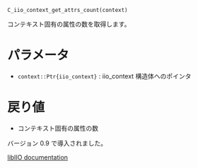 ```
C_iio_context_get_attrs_count(context)
```

コンテキスト固有の属性の数を取得します。

# パラメータ

  * `context::Ptr{iio_context}` : iio_context 構造体へのポインタ

# 戻り値

  * コンテキスト固有の属性の数

バージョン 0.9 で導入されました。

[libIIO documentation](https://analogdevicesinc.github.io/libiio/master/libiio/group__Context.html#ga91e0c4ed91d760b411d4cbea28c993da)
